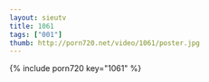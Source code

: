 ```yaml
--- 
layout: sieutv
title: 1061
tags: ["001"]
thumb: http://porn720.net/video/1061/poster.jpg
---
```

{% include porn720 key="1061" %} 

